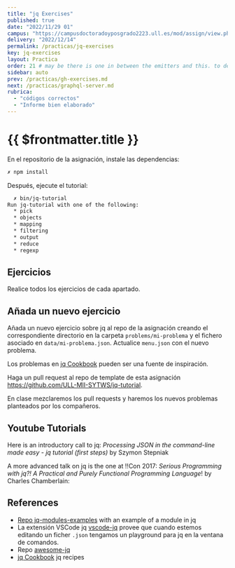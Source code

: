 ```yaml
---
title: "jq Exercises"
published: true
date: "2022/11/29 01"
campus: "https://campusdoctoradoyposgrado2223.ull.es/mod/assign/view.php?id=35670"
delivery: "2022/12/14"
permalink: /practicas/jq-exercises
key: jq-exercises
layout: Practica
order: 21 # may be there is one in between the emitters and this. to decide
sidebar: auto
prev: /practicas/gh-exercises.md
next: /practicas/graphql-server.md
rubrica:
  - "códigos correctos"
  - "Informe bien elaborado"
---
```


# {{ $frontmatter.title }}

En el repositorio de la asignación, instale las dependencias:
  
```bash
✗ npm install
```

Después,  ejecute el tutorial:

```bash
  ✗ bin/jq-tutorial
Run jq-tutorial with one of the following:
  * pick
  * objects
  * mapping
  * filtering
  * output
  * reduce
  * regexp
```

## Ejercicios

Realice todos los ejercicios de cada apartado.

## Añada un nuevo ejercicio

Añada un nuevo ejercicio sobre jq al repo de la asignación creando el  correspondiente directorio en la carpeta `problems/mi-problema` y el fichero asociado en `data/mi-problema.json`. Actualice `menu.json` con el nuevo problema.

Los problemas en [jq Cookbook](https://github.com/stedolan/jq/wiki/Cookbook#convert-a-csv-file-with-headers-to-json) pueden ser una fuente de inspiración.

Haga un pull request al repo de template de esta asignación <https://github.com/ULL-MII-SYTWS/jq-tutorial>.

En clase mezclaremos los pull requests y haremos los nuevos problemas planteados por los compañeros.

## Youtube Tutorials

Here is an introductory call to jq: *Processing JSON in the command-line made easy - jq tutorial (first steps)* by Szymon Stepniak

<youtube id="FSn_38gDvzM"></youtube>

A more advanced talk on jq is the one at !!Con 2017: *Serious Programming with jq?! A Practical and Purely Functional Programming Language*! by Charles Chamberlain:

<youtube id="https://youtu.be/PS_9pyIASvQ"></youtube>

## References

* [Repo jq-modules-examples](https://github.com/ULL-MII-SYTWS/jq-modules-example) with an example of a module in jq
* La extensión VSCode jq [vscode-jq](https://marketplace.visualstudio.com/items?itemName=dandric.vscode-jq) provee que cuando estemos editando un ficher `.json` tengamos un playground para jq en la ventana de comandos.
* Repo [awesome-jq](https://github.com/fiatjaf/awesome-jq)
* [jq Cookbook](https://github.com/stedolan/jq/wiki/Cookbook#convert-a-csv-file-with-headers-to-json) jq recipes